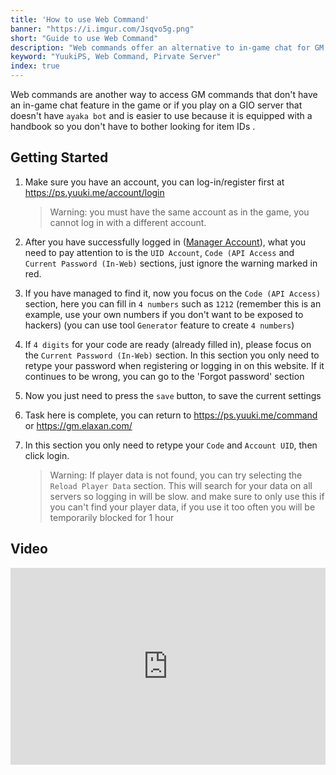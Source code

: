 ```yaml
---
title: 'How to use Web Command'
banner: "https://i.imgur.com/Jsqvo5g.png"
short: "Guide to use Web Command"
description: "Web commands offer an alternative to in-game chat for GM commands. Ideal for GIO servers lacking the 'ayaka bot,' it's user-friendly with a built-in handbook, eliminating the need to search for item IDs."
keyword: "YuukiPS, Web Command, Pirvate Server"
index: true
---
```


Web commands are another way to access GM commands that don't have an in-game chat feature in the game or if you play on a GIO server that doesn't have `ayaka bot` and is easier to use because it is equipped with a handbook so you don't have to bother looking for item IDs .

## Getting Started

1. Make sure you have an account, you can log-in/register first at https://ps.yuuki.me/account/login 

   > Warning: you must have the same account as in the game, you cannot log in with a different account.

2. After you have successfully logged in ([Manager Account](https://ps.yuuki.me/account/home)), what you need to pay attention to is the `UID Account`, `Code (API Access` and `Current Password (In-Web)` sections, just ignore the warning marked in red.

3. If you have managed to find it, now you focus on the `Code (API Access)` section, here you can fill in `4 numbers` such as `1212` (remember this is an example, use your own numbers if you don't want to be exposed to hackers) (you can use tool `Generator` feature to create `4 numbers`)

4. If `4 digits` for your code are ready (already filled in), please focus on the `Current Password (In-Web)` section. In this section you only need to retype your password when registering or logging in on this website. If it continues to be wrong, you can go to the 'Forgot password' section

5. Now you just need to press the `save` button, to save the current settings

6. Task here is complete, you can return to https://ps.yuuki.me/command or https://gm.elaxan.com/

7. In this section you only need to retype your `Code` and `Account UID`, then click login.

   > Warning: If player data is not found, you can try selecting the `Reload Player Data` section. This will search for your data on all servers so logging in will be slow. and make sure to only use this if you can't find your player data, if you use it too often you will be temporarily blocked for 1 hour

## Video

<iframe width="100%" height="315" src="https://www.youtube.com/embed/s75IVOafyBA" title="The Simple Way to use Command Web" frameborder="0" allow="accelerometer; autoplay; clipboard-write; encrypted-media; gyroscope; picture-in-picture; web-share" allowfullscreen></iframe>